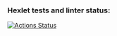 ### Hexlet tests and linter status:
[![Actions Status](https://github.com/voody77/rails-project-63/workflows/hexlet-check/badge.svg)](https://github.com/voody77/rails-project-63/actions)